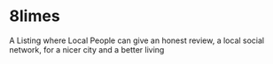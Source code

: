 # 8limes
A Listing where Local People can give an honest review, a local social network, for a nicer city and a better living
